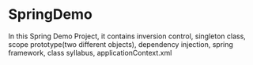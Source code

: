 # SpringDemo
In this Spring Demo Project, it contains inversion control, singleton class, scope prototype(two different objects), dependency injection, spring framework, class syllabus, applicationContext.xml 
